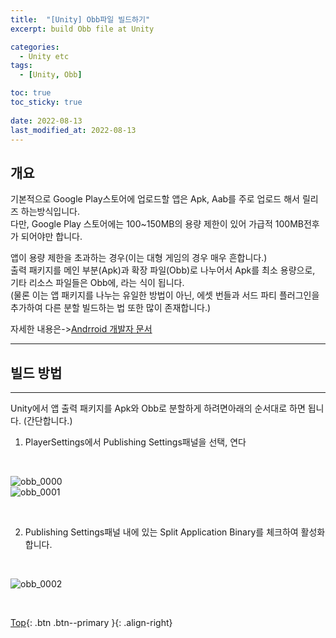 ```yaml
---
title:  "[Unity] Obb파일 빌드하기"
excerpt: build Obb file at Unity

categories:
  - Unity etc
tags:
  - [Unity, Obb]

toc: true
toc_sticky: true
 
date: 2022-08-13
last_modified_at: 2022-08-13
---
```


## 개요
기본적으로 Google Play스토어에 업로드할 앱은 Apk, Aab를 주로 업로드 해서 릴리즈 하는방식입니다. <br>
다만, Google Play 스토어에는 100~150MB의 용량 제한이 있어 가급적 100MB전후가 되어야만 합니다.<br>

앱이 용량 제한을 초과하는 경우(이는 대형 게임의 경우 매우 흔합니다.)<br>
출력 패키지를 메인 부분(Apk)과 확장 파일(Obb)로 나누어서 Apk를 최소 용량으로, 기타 리소스 파일들은 Obb에, 라는 식이 됩니다.
<br>
(물론 이는 앱 패키지를 나누는 유일한 방법이 아닌, 에셋 번들과 서드 파티 플러그인을 추가하여 다른 분할 빌드하는 법 또한 많이 존재합니다.)

자세한 내용은->[Andrroid 개발자 문서](https://developer.android.com/google/play/expansion-files)

---
## 빌드 방법
---
Unity에서 앱 출력 패키지를 Apk와 Obb로 분할하게 하려면아래의 순서대로 하면 됩니다. (간단합니다.)

1. PlayerSettings에서 Publishing Settings패널을 선택, 연다
<br>

![obb_0000](https://user-images.githubusercontent.com/40765022/184476664-c7f6b801-c3c8-4e71-a6d9-8a51ccac012d.png) <br>
![obb_0001](https://user-images.githubusercontent.com/40765022/184476665-6247457a-f5ac-43fe-aef3-f35eeacedb68.png) <br>


<br>

2. Publishing Settings패널 내에 있는 Split Application Binary를 체크하여 활성화 합니다.
<br>

![obb_0002](https://user-images.githubusercontent.com/40765022/184476666-a8fa723a-450e-4447-8d11-bc4b9703510a.png)

<br> 

[Top](#){: .btn .btn--primary }{: .align-right}